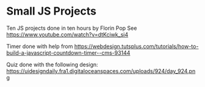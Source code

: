 # Small JS Projects
Ten JS projects done in ten hours by Florin Pop
See https://www.youtube.com/watch?v=dtKciwk_si4

Timer done with help from https://webdesign.tutsplus.com/tutorials/how-to-build-a-javascript-countdown-timer--cms-93144

Quiz done with the following design: https://uidesigndaily.fra1.digitaloceanspaces.com/uploads/924/day_924.png
